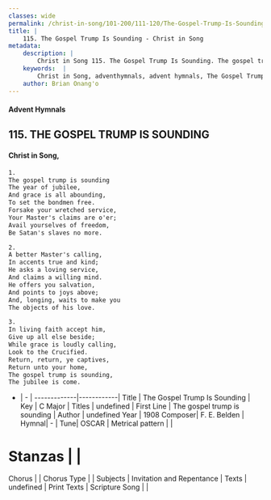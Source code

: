 ```yaml
---
classes: wide
permalink: /christ-in-song/101-200/111-120/The-Gospel-Trump-Is-Sounding/
title: |
    115. The Gospel Trump Is Sounding - Christ in Song
metadata:
    description: |
        Christ in Song 115. The Gospel Trump Is Sounding. The gospel trump is sounding The year of jubilee, And grace is all abounding, To set the bondmen free. Forsake your wretched service, Your Master's claims are o'er; Avail yourselves of freedom, Be Satan's slaves no more.
    keywords:  |
        Christ in Song, adventhymnals, advent hymnals, The Gospel Trump Is Sounding, The gospel trump is sounding. 
    author: Brian Onang'o
---
```


#### Advent Hymnals
## 115. THE GOSPEL TRUMP IS SOUNDING
####  Christ in Song,

```txt
1.
The gospel trump is sounding
The year of jubilee,
And grace is all abounding,
To set the bondmen free.
Forsake your wretched service,
Your Master's claims are o'er;
Avail yourselves of freedom,
Be Satan's slaves no more.

2.
A better Master's calling,
In accents true and kind;
He asks a loving service,
And claims a willing mind.
He offers you salvation,
And points to joys above;
And, longing, waits to make you
The objects of his love.

3.
In living faith accept him,
Give up all else beside;
While grace is loudly calling,
Look to the Crucified.
Return, return, ye captives,
Return unto your home,
The gospel trump is sounding, 
The jubilee is come.

```

- |   -  |
-------------|------------|
Title | The Gospel Trump Is Sounding |
Key | C Major |
Titles | undefined |
First Line | The gospel trump is sounding |
Author | undefined
Year | 1908
Composer| F. E. Belden |
Hymnal|  - |
Tune| OSCAR |
Metrical pattern | |
# Stanzas |  |
Chorus |  |
Chorus Type |  |
Subjects | Invitation and Repentance |
Texts | undefined |
Print Texts | 
Scripture Song |  |
    
